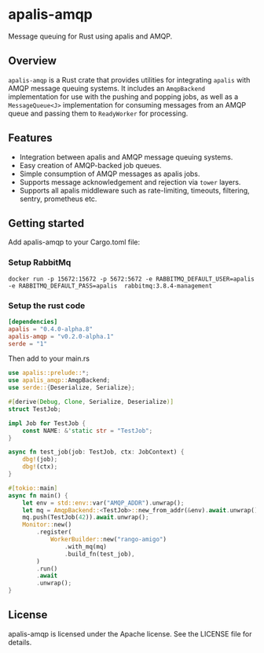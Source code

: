 # apalis-amqp

Message queuing for Rust using apalis and AMQP.

## Overview

`apalis-amqp` is a Rust crate that provides utilities for integrating `apalis` with AMQP message queuing systems. It includes an `AmqpBackend` implementation for use with the pushing and popping jobs, as well as a `MessageQueue<J>` implementation for consuming messages from an AMQP queue and passing them to `ReadyWorker` for processing.

## Features

- Integration between apalis and AMQP message queuing systems.
- Easy creation of AMQP-backed job queues.
- Simple consumption of AMQP messages as apalis jobs.
- Supports message acknowledgement and rejection via `tower` layers.
- Supports all apalis middleware such as rate-limiting, timeouts, filtering, sentry, prometheus etc.

## Getting started

Add apalis-amqp to your Cargo.toml file:

### Setup RabbitMq

```
docker run -p 15672:15672 -p 5672:5672 -e RABBITMQ_DEFAULT_USER=apalis -e RABBITMQ_DEFAULT_PASS=apalis  rabbitmq:3.8.4-management
```

### Setup the rust code

````toml
[dependencies]
apalis = "0.4.0-alpha.8"
apalis-amqp = "v0.2.0-alpha.1"
serde = "1"
````

Then add to your main.rs

````rust
use apalis::prelude::*;
use apalis_amqp::AmqpBackend;
use serde::{Deserialize, Serialize};

#[derive(Debug, Clone, Serialize, Deserialize)]
struct TestJob;

impl Job for TestJob {
    const NAME: &'static str = "TestJob";
}

async fn test_job(job: TestJob, ctx: JobContext) {
    dbg!(job);
    dbg!(ctx);
}

#[tokio::main]
async fn main() {
    let env = std::env::var("AMQP_ADDR").unwrap();
    let mq = AmqpBackend::<TestJob>::new_from_addr(&env).await.unwrap();
    mq.push(TestJob(42)).await.unwrap();
    Monitor::new()
        .register(
            WorkerBuilder::new("rango-amigo")
                .with_mq(mq)
                .build_fn(test_job),
        )
        .run()
        .await
        .unwrap();
}

````

## License

apalis-amqp is licensed under the Apache license. See the LICENSE file for details.


